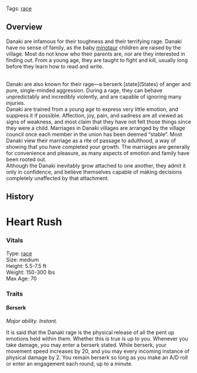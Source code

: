 Tags: [race](Races)

## Overview

Danaki are infamous for their toughness and their terrifying rage. Danaki have no sense of family, as the baby [minotaur](Minotaur) children are raised by the village. Most do not know who their parents are, nor are they interested in finding out. From a young age, they are taught to fight and kill, usually long before they learn how to read and write. 

<br>
Danaki are also known for their rage—a berserk [state](States) of anger and pure, single-minded aggression. During a rage, they can behave unpredictably and incredibly violently, and are capable of ignoring many injuries. 

<br>
Danaki are trained from a young age to express very little emotion, and suppress it if possible. Affection, joy, pain, and sadness are all viewed as signs of weakness, and most claim that they have not felt those things since they were a child. Marriages in Danaki villages are arranged by the village council once each member in the union has been deemed “stable”. Most Danaki view their marriage as a rite of passage to adulthood, a way of showing that you have completed your growth. The marriages are generally for convenience and pleasure, as many aspects of emotion and family have been rooted out. 

<br>
Although the Danaki inevitably grow attached to one another, they admit it only in confidence, and believe themselves capable of making decisions completely unaffected by that attachment. 


## History


# Heart Rush

### Vitals
Type: [race](Races)  
Size: medium  
Height: 5.5-7.5 ft  
Weight: 150-300 lbs  
Max Age: 70  

### Traits

#### Berserk
*Major ability. Instant.*

It is said that the Danaki rage is the physical release of all the pent up emotions held within them. Whether this is true is up to you.
Whenever you take damage, you may enter a berserk stated. While berserk, your movement speed increases by 20, and you may every incoming instance of physical damage by 2. You remain berserk so long as you make an A/D roll or enter an engagement each round, up to a minute.
